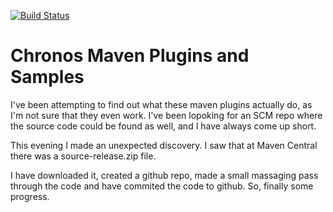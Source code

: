 [![Build Status](https://travis-ci.org/andyglick/chronos-maven-plugins.svg?branch=master)](https://travis-ci.org/andyglick/chronos-maven-plugins)

Chronos Maven Plugins and Samples
=================================

I've been attempting to find out what these maven plugins actually do,
as I'm not sure that they even work. I've been lopoking for an SCM repo
where the source code could be found as well, and I have always come up short.

This evening I made an unexpected discovery. I saw that at Maven Central
there was a source-release.zip file.

I have downloaded it, created a github repo, made a small massaging pass
through the code and have commited the code to github. So, finally some progress.